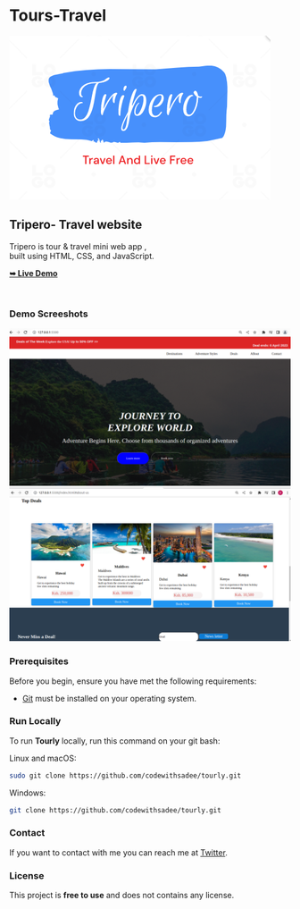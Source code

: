 # Tours-Travel
  
  <img src="./images/tripero.png" />

  <h2>Tripero- Travel website</h2>

Tripero is tour & travel mini web app , <br /> built using HTML, CSS, and JavaScript.

  <a href="https://sirkaranja.github.io/Tours-Travel/"><strong>➥ Live Demo</strong></a>

</div>

<br />

### Demo Screeshots

![Tripero Desktop Demo](./images/1.png "Desktop Demo")
![Tripero Desktop Demo](./images/2.png "about demo")

### Prerequisites

Before you begin, ensure you have met the following requirements:

* [Git](https://git-scm.com/downloads "Download Git") must be installed on your operating system.

### Run Locally

To run **Tourly** locally, run this command on your git bash:

Linux and macOS:

```bash
sudo git clone https://github.com/codewithsadee/tourly.git
```

Windows:

```bash
git clone https://github.com/codewithsadee/tourly.git
```

### Contact

If you want to contact with me you can reach me at [Twitter](https://www.twitter.com/codewithsadee).

### License

This project is **free to use** and does not contains any license.